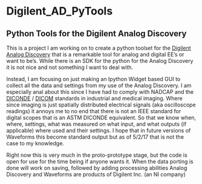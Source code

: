 # Digilent_AD_PyTools
## Python Tools for the Digilent Analog Discovery

This is a project I am working on to create a python toolset for the [Digilent Analog Discovery]( http://store.digilentinc.com/analog-discovery-2-100msps-usb-oscilloscope-logic-analyzer-and-variable-power-supply/) that is a remarkable tool for analog and digital EE’s or want to be’s. While there is an SDK for the python for the Analog Discovery it is not nice and not something I want to deal with.

 Instead, I am focusing on just making an Ipython Widget based GUI to collect all the data and settings from my use of the Analog Discovery. I am especially anal about this since I have had to comply with NADCAP and the [DICONDE](https://www.astm.org/SNEWS/OCTOBER_2003/voelker_oct03.html) / [DICOM]( https://en.wikipedia.org/wiki/DICOM) standards in industrial and medical imaging. Where since imaging is just spatially distributed electrical signals (aka oscilloscope readings) it annoys me to no end that there is not an IEEE standard for digital scopes that is an ASTM DICONDE equivalent. So that we know when, where, settings, what was measured on what input, and what outputs (if applicable) where used and their settings. I hope that in future versions of Waveforms this become standard output but as of 5/2/17 that is not the case to my knowledge.

Right now this is very much in the proto-prototype stage, but the code is open for use for the time being if anyone wants it. 
When the data porting is done will work on saving, followed by adding processing abilities 
Analog Discovery and Waveforms are products of Digilent Inc. (an NI company) 

